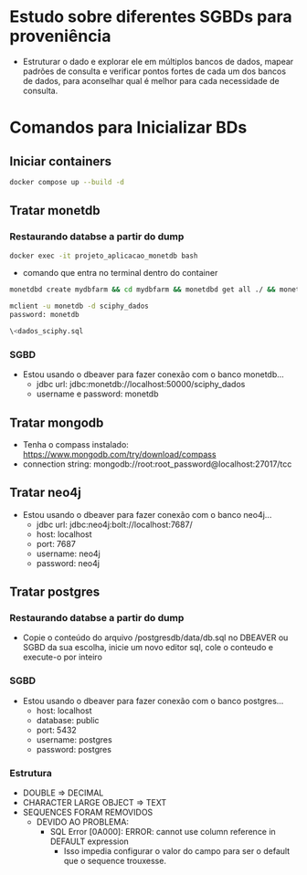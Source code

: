 # Estudo sobre diferentes SGBDs para proveniência
* Estruturar o dado e explorar ele em múltiplos bancos de dados, mapear padrões de consulta e verificar pontos fortes de cada um dos bancos de dados, para aconselhar qual é melhor para cada necessidade de consulta.
# Comandos para Inicializar BDs
## Iniciar containers
```sh
docker compose up --build -d
```
## Tratar monetdb
### Restaurando databse a partir do dump
```sh
docker exec -it projeto_aplicacao_monetdb bash
```
* comando que entra no terminal dentro do container
```sh
monetdbd create mydbfarm && cd mydbfarm && monetdbd get all ./ && monetdb create sciphy_dados && monetdb release sciphy_dados && cd ../../../var/data
```
```sh
mclient -u monetdb -d sciphy_dados
password: monetdb
```
```sql
\<dados_sciphy.sql
```
### SGBD
* Estou usando o dbeaver para fazer conexão com o banco monetdb...
	* jdbc url: jdbc:monetdb://localhost:50000/sciphy_dados
	* username e password: monetdb
## Tratar mongodb
* Tenha o compass instalado: https://www.mongodb.com/try/download/compass
* connection string: mongodb://root:root_password@localhost:27017/tcc
## Tratar neo4j
* Estou usando o dbeaver para fazer conexão com o banco neo4j...
	* jdbc url: jdbc:neo4j:bolt://localhost:7687/
	* host: localhost
	* port: 7687
	* username: neo4j
	* password: neo4j
## Tratar postgres
### Restaurando databse a partir do dump
* Copie o conteúdo do arquivo /postgresdb/data/db.sql no DBEAVER ou SGBD da sua escolha, inicie um novo editor sql, cole o conteudo e execute-o por inteiro
### SGBD
* Estou usando o dbeaver para fazer conexão com o banco postgres...
	* host: localhost
	* database: public
	* port: 5432
	* username: postgres
	* password: postgres
### Estrutura
* DOUBLE => DECIMAL
* CHARACTER LARGE OBJECT => TEXT
* SEQUENCES FORAM REMOVIDOS
	* DEVIDO AO PROBLEMA:
		* SQL Error [0A000]: ERROR: cannot use column reference in DEFAULT expression
			* Isso impedia configurar o valor do campo para ser o default que o sequence trouxesse.